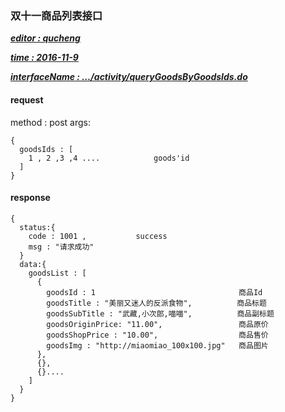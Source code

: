 ### 双十一商品列表接口

*<u>**editor : qucheng**</u>*

*<u>**time : 2016-11-9**</u>*

*<u>**interfaceName : …/activity/queryGoodsByGoodsIds.do**</u>*



#### request

method : post
args:

```
{
  goodsIds : [
    1 , 2 ,3 ,4 ....			goods'id
  ]
}
```

#### response

```
{
  status:{
    code : 1001 ,			success 
    msg : "请求成功"
  }
  data:{
    goodsList : [
      {
      	goodsId : 1								   商品Id
      	goodsTitle : "美丽又迷人的反派食物",			商品标题
        goodsSubTitle : "武藏,小次郎,喵喵",		  商品副标题
        goodsOriginPrice: "11.00",				   商品原价
        goodsShopPrice : "10.00",				   商品售价
        goodsImg : "http://miaomiao_100x100.jpg"   商品图片
      },
      {},
      {}....
    ]
  }
}
```

